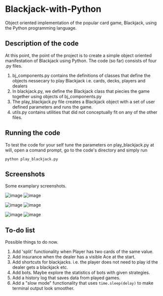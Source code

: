 # Blackjack-with-Python
Object oriented implementation of the popular card game, Blackjack, using the Python programming language.

## Description of the code
At this point, the point of the project is to create a simple object oriented manifestation of Blackjack using Python. The code (so far) consists of four .py files.
1. bj_components.py contains the definitions of classes that define the objects nessecary to play Blackjack i.e. cards, decks, players and dealers
2. In blackjack.py, we define the Blackjack class that piecies the game together using objects of bj_components.py
3. The play_blackjack.py file creates a Blackjack object with a set of user defined parameters and runs the game.
4. utils.py contains utilities that did not conceptually fit on any of the other files.

## Running the code
To test the code for your self tune the parameters on play_blackjack.py at will, open a comand prompt, go to the code's directory and simply run

```
python play_blackjack.py
```

## Screenshots
Some examplary screenshots.

![image](https://github.com/user-attachments/assets/f20d92ee-20a5-4f20-b8a3-1de5d13faff6) ![image](https://github.com/user-attachments/assets/06ec7100-9962-4120-a9b4-3d2963b2ea2c)

![image](https://github.com/user-attachments/assets/2dc118f5-9663-4bdc-ac81-5b2a432d6064) ![image](https://github.com/user-attachments/assets/08fa8b86-2dbe-40b4-80f2-584cccbdcb67)

![image](https://github.com/user-attachments/assets/363d5782-e60e-40da-bae7-f73b1179f40c) ![image](https://github.com/user-attachments/assets/976a0714-7e59-454d-a7af-527f1323304a)





## To-do list
Possible things to do now.
1. Add 'split' functionality when Player has two cards of the same value.
2. Add insurance when the dealer has a visible Ace at the start.
3. Add shortcuts for blackjacks. i.e. the player does not need to play id the dealer gets a blackjack etc.
4. Add bots. Maybe explore the statistics of bots with given strategies.
5. Add a history log that saves data from played games.
6. Add a "slow mode" functionality that uses ```time.sleep(delay)``` to make terminal output look smoother.







